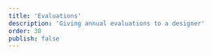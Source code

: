 ```yaml
---
title: 'Evaluations'
description: 'Giving annual evaluations to a designer'
order: 30
publish: false
---
```

